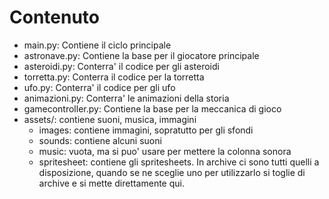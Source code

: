 Contenuto
=========

* main.py: Contiene il ciclo principale
* astronave.py: Contiene la base per il giocatore principale
* asteroidi.py: Conterra' il codice per gli asteroidi
* torretta.py: Conterra il codice per la torretta
* ufo.py: Conterra' il codice per gli ufo
* animazioni.py: Conterra' le animazioni della storia
* gamecontroller.py: Contiene la base per la meccanica di gioco
* assets/: contiene suoni, musica, immagini
	* images: contiene immagini, sopratutto per gli sfondi
	* sounds: contiene alcuni suoni
	* music: vuota, ma si puo' usare per mettere la colonna sonora
	* spritesheet: contiene gli spritesheets. In archive ci sono tutti quelli a disposizione, quando se ne sceglie uno per utilizzarlo si toglie di archive e si mette direttamente qui.
